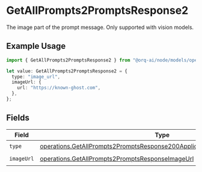 # GetAllPrompts2PromptsResponse2

The image part of the prompt message. Only supported with vision models.

## Example Usage

```typescript
import { GetAllPrompts2PromptsResponse2 } from "@orq-ai/node/models/operations";

let value: GetAllPrompts2PromptsResponse2 = {
  type: "image_url",
  imageUrl: {
    url: "https://known-ghost.com",
  },
};
```

## Fields

| Field                                                                                                                                                                    | Type                                                                                                                                                                     | Required                                                                                                                                                                 | Description                                                                                                                                                              |
| ------------------------------------------------------------------------------------------------------------------------------------------------------------------------ | ------------------------------------------------------------------------------------------------------------------------------------------------------------------------ | ------------------------------------------------------------------------------------------------------------------------------------------------------------------------ | ------------------------------------------------------------------------------------------------------------------------------------------------------------------------ |
| `type`                                                                                                                                                                   | [operations.GetAllPrompts2PromptsResponse200ApplicationJSONResponseBodyType](../../models/operations/getallprompts2promptsresponse200applicationjsonresponsebodytype.md) | :heavy_check_mark:                                                                                                                                                       | N/A                                                                                                                                                                      |
| `imageUrl`                                                                                                                                                               | [operations.GetAllPrompts2PromptsResponseImageUrl](../../models/operations/getallprompts2promptsresponseimageurl.md)                                                     | :heavy_check_mark:                                                                                                                                                       | N/A                                                                                                                                                                      |